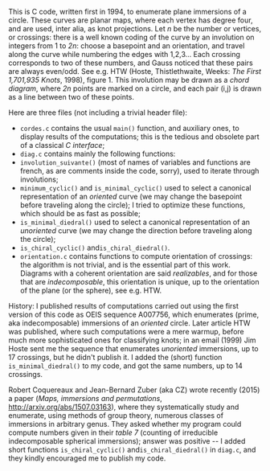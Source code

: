 This is C code, written first in 1994, to enumerate plane immersions of a circle. These curves are planar maps, where each vertex has degree four, and are used, inter alia, as knot projections. Let *n* be the number or vertices, or crossings: there is a well known coding of the curve by an involution on integers from 1 to *2n*: choose a basepoint and an orientation, and travel along the curve while numbering the edges with 1,2,3... Each crossing corresponds to two of these numbers, and Gauss noticed that these pairs are always even/odd. See e.g. HTW (Hoste, Thistlethwaite, Weeks: *The First 1,701,935 Knots*, 1998), figure 1. This involution may be drawn as a *chord diagram*, where *2n* points are marked on a circle, and each pair (i,j) is drawn as a line between two of these points.

Here are three files (not including a trivial header file):
  - `cordes.c` contains the usual `main()` function, and auxiliary ones, to display results of the computations; this is the tedious and obsolete part of a classical *C interface*;
  - `diag.c` contains mainly the following functions:
   - `involution_suivante()` (most of names of variables and functions are french, as are comments inside the code, sorry), used to iterate through involutions;
   - `minimum_cyclic()` and `is_minimal_cyclic()` used to select a canonical representation of an *oriented* curve (we may change the basepoint before traveling along the circle); I tried to optimize these functions, which should be as fast as possible;
   - `is_minimal_diedral()` used to select a canonical representation of an *unoriented* curve (we may change the direction before traveling along the circle);
   - `is_chiral_cyclic()` and`is_chiral_diedral()`.
  - `orientation.c` contains functions to compute orientation of crossings: the algorithm is not trivial, and is the essential part of this work. Diagrams with a coherent orientation are said *realizables*, and for those that are *indecomposable*, this orientation is unique, up to the orientation of the plane (or the sphere), see e.g. HTW.

History: I published results of computations carried out using the first version of this code as OEIS sequence A007756, which enumerates (prime, aka indecomposable) immersions of an *oriented* circle.
Later article HTW was published, where such computations were a mere warmup, before much more sophisticated ones for classifying knots; in an email (1999) Jim Hoste sent me the sequence that enumerates *unoriented* immersions, up to 17 crossings, but he didn't publish it.
I added the (short) function `is_minimal_diedral()` to my code, and got the same numbers, up to 14 crossings.

Robert Coquereaux and Jean-Bernard Zuber (aka CZ) wrote recently (2015) a paper (*Maps, immersions and permutations*, http://arxiv.org/abs/1507.03163), where they systematically study and enumerate, using methods of group theory, numerous classes of immersions in arbitrary genus. They asked whether my program could compute numbers given in their *table 7* (counting of irreducible indecomposable spherical immersions); answer was positive -- I added short functions `is_chiral_cyclic()` and`is_chiral_diedral()` in `diag.c`, and they kindly encouraged me to publish my code.
